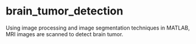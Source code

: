 # brain_tumor_detection
Using image processing and image segmentation techniques in MATLAB, MRI images are scanned to detect brain tumor.
